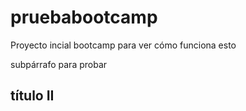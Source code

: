 # pruebabootcamp
Proyecto incial bootcamp para ver cómo funciona esto

subpárrafo para probar 

## título II
